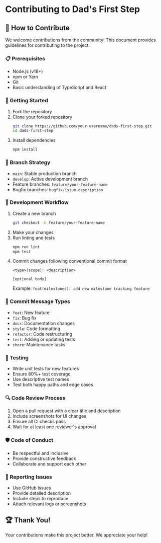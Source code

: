 # Contributing to Dad's First Step

## 🤝 How to Contribute

We welcome contributions from the community! This document provides guidelines for contributing to the project.

### 📋 Prerequisites

- Node.js (v18+)
- npm or Yarn
- Git
- Basic understanding of TypeScript and React

### 🚀 Getting Started

1. Fork the repository
2. Clone your forked repository
   ```bash
   git clone https://github.com/your-username/dads-first-step.git
   cd dads-first-step
   ```
3. Install dependencies
   ```bash
   npm install
   ```

### 🌿 Branch Strategy

- `main`: Stable production branch
- `develop`: Active development branch
- Feature branches: `feature/your-feature-name`
- Bugfix branches: `bugfix/issue-description`

### 🔧 Development Workflow

1. Create a new branch
   ```bash
   git checkout -b feature/your-feature-name
   ```
2. Make your changes
3. Run linting and tests
   ```bash
   npm run lint
   npm test
   ```
4. Commit changes following conventional commit format
   ```
   <type>(scope): <description>
   
   [optional body]
   ```
   Example: `feat(milestones): add new milestone tracking feature`

### 📝 Commit Message Types
- `feat`: New feature
- `fix`: Bug fix
- `docs`: Documentation changes
- `style`: Code formatting
- `refactor`: Code restructuring
- `test`: Adding or updating tests
- `chore`: Maintenance tasks

### 🧪 Testing

- Write unit tests for new features
- Ensure 80%+ test coverage
- Use descriptive test names
- Test both happy paths and edge cases

### 🔍 Code Review Process

1. Open a pull request with a clear title and description
2. Include screenshots for UI changes
3. Ensure all CI checks pass
4. Wait for at least one reviewer's approval

### 🛡️ Code of Conduct

- Be respectful and inclusive
- Provide constructive feedback
- Collaborate and support each other

### 📢 Reporting Issues

- Use GitHub Issues
- Provide detailed description
- Include steps to reproduce
- Attach relevant logs or screenshots

## 🏆 Thank You!

Your contributions make this project better. We appreciate your help!
